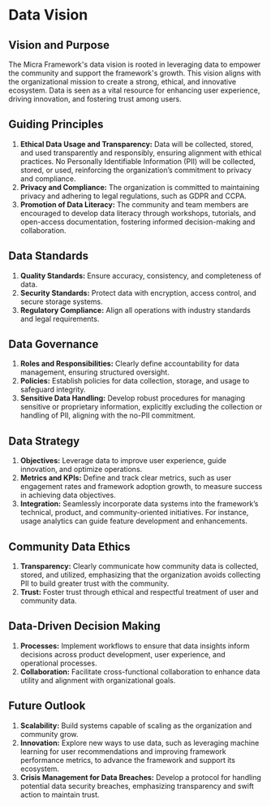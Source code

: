 # Data Vision

## **Vision and Purpose**

The Micra Framework's data vision is rooted in leveraging data to empower the community and support the framework's growth. This vision aligns with the organizational mission to create a strong, ethical, and innovative ecosystem. Data is seen as a vital resource for enhancing user experience, driving innovation, and fostering trust among users.

## **Guiding Principles**

1. **Ethical Data Usage and Transparency:** Data will be collected, stored, and used transparently and responsibly, ensuring alignment with ethical practices. No Personally Identifiable Information (PII) will be collected, stored, or used, reinforcing the organization’s commitment to privacy and compliance.
2. **Privacy and Compliance:** The organization is committed to maintaining privacy and adhering to legal regulations, such as GDPR and CCPA.
3. **Promotion of Data Literacy:** The community and team members are encouraged to develop data literacy through workshops, tutorials, and open-access documentation, fostering informed decision-making and collaboration.

## **Data Standards**

1. **Quality Standards:** Ensure accuracy, consistency, and completeness of data.
2. **Security Standards:** Protect data with encryption, access control, and secure storage systems.
3. **Regulatory Compliance:** Align all operations with industry standards and legal requirements.

## **Data Governance**

1. **Roles and Responsibilities:** Clearly define accountability for data management, ensuring structured oversight.
2. **Policies:** Establish policies for data collection, storage, and usage to safeguard integrity.
3. **Sensitive Data Handling:** Develop robust procedures for managing sensitive or proprietary information, explicitly excluding the collection or handling of PII, aligning with the no-PII commitment.

## **Data Strategy**

1. **Objectives:** Leverage data to improve user experience, guide innovation, and optimize operations.
2. **Metrics and KPIs:** Define and track clear metrics, such as user engagement rates and framework adoption growth, to measure success in achieving data objectives.
3. **Integration:** Seamlessly incorporate data systems into the framework’s technical, product, and community-oriented initiatives. For instance, usage analytics can guide feature development and enhancements.

## **Community Data Ethics**

1. **Transparency:** Clearly communicate how community data is collected, stored, and utilized, emphasizing that the organization avoids collecting PII to build greater trust with the community.
2. **Trust:** Foster trust through ethical and respectful treatment of user and community data.

## **Data-Driven Decision Making**

1. **Processes:** Implement workflows to ensure that data insights inform decisions across product development, user experience, and operational processes.
2. **Collaboration:** Facilitate cross-functional collaboration to enhance data utility and alignment with organizational goals.

## **Future Outlook**

1. **Scalability:** Build systems capable of scaling as the organization and community grow.
2. **Innovation:** Explore new ways to use data, such as leveraging machine learning for user recommendations and improving framework performance metrics, to advance the framework and support its ecosystem.
3. **Crisis Management for Data Breaches:** Develop a protocol for handling potential data security breaches, emphasizing transparency and swift action to maintain trust.
